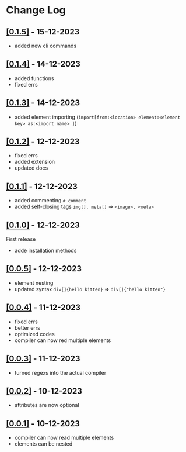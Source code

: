 # Change Log

## [[0.1.5]](https://github.com/418e/Kitten/commits/main/) - 15-12-2023

- added new cli commands

## [[0.1.4]](https://github.com/418e/Kitten/commits/main/) - 14-12-2023

- added functions
- fixed errs

## [[0.1.3]](https://github.com/418e/Kitten/commits/main/) - 14-12-2023

- added element importing (`import[from:<location> element:<element key> as:<import name> ]`)

## [[0.1.2]](https://github.com/418e/Kitten/commits/main/) - 12-12-2023

- fixed errs
- added extension
- updated docs

## [[0.1.1]](https://github.com/418e/Kitten/commits/main/) - 12-12-2023

- added commenting `# comment`
- added self-closing tags `img[], meta[]` => `<image>, <meta>`

## [[0.1.0]](https://github.com/418e/Kitten/commits/main/) - 12-12-2023

First release

- adde installation methods

## [[0.0.5]](https://github.com/418e/Kitten/commits/main/) - 12-12-2023

- element nesting
- updated syntax `div[]{hello kitten}` => `div[]{"hello kitten"}`

## [[0.0.4]](https://github.com/418e/Kitten/commits/main/) - 11-12-2023

- fixed errs
- better errs
- optimized codes
- compiler can now red multiple elements

## [[0.0.3]](https://github.com/418e/Kitten/commits/main/) - 11-12-2023

- turned regexs into the actual compiler

## [[0.0.2]](https://github.com/418e/Kitten/commits/main/) - 10-12-2023

- attributes are now optional

## [[0.0.1]](https://github.com/418e/Kitten/commits/main/) - 10-12-2023

- compiler can now read multiple elements
- elements can be nested
